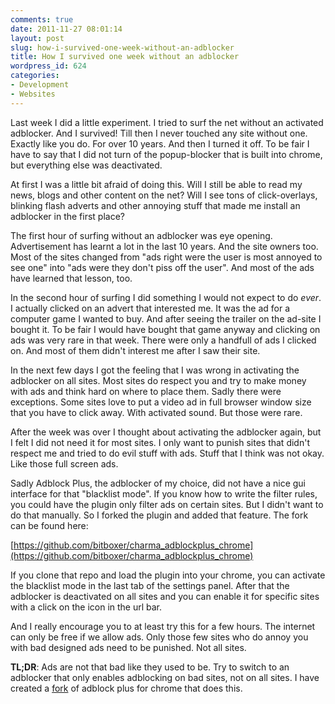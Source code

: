 ```yaml
---
comments: true
date: 2011-11-27 08:01:14
layout: post
slug: how-i-survived-one-week-without-an-adblocker
title: How I survived one week without an adblocker
wordpress_id: 624
categories:
- Development
- Websites
---
```


Last week I did a little experiment. I tried to surf the net without an activated adblocker. And I survived! Till then I never touched any site without one. Exactly like you do. For over 10 years. And then I turned it off. To be fair I have to say that I did not turn of the popup-blocker that is built into chrome, but everything else was deactivated.

At first I was a little bit afraid of doing this. Will I still be able to read my news, blogs and other content on the net? Will I see tons of click-overlays, blinking flash adverts and other annoying stuff that made me install an adblocker in the first place?

The first hour of surfing without an adblocker was eye opening. Advertisement has learnt a lot in the last 10 years. And the site owners too. Most of the sites changed from "ads right were the user is most annoyed to see one" into "ads were they don't piss off the user". And most of the ads have learned that lesson, too. 

In the second hour of surfing I did something I would not expect to do _ever_. I actually clicked on an advert that interested me. It was the ad for a computer game I wanted to buy. And after seeing the trailer on the ad-site I bought it. To be fair I would have bought that game anyway and clicking on ads was very rare in that week. There were only a handfull of ads I clicked on. And most of them didn't interest me after I saw their site.

In the next few days I got the feeling that I was wrong in activating the adblocker on all sites. Most sites do respect you and try to make money with ads and think hard on where to place them. Sadly there were exceptions. Some sites love to put a video ad in full browser window size that you have to click away. With activated sound. But those were rare.

After the week was over I thought about activating the adblocker again, but I felt I did not need it for most sites. I only want to punish sites that didn't respect me and tried to do evil stuff with ads. Stuff that I think was not okay. Like those full screen ads.

Sadly Adblock Plus, the adblocker of my choice, did not have a nice gui interface for that "blacklist mode". If you know how to write the filter rules, you could have the plugin only filter ads on certain sites. But I didn't want to do that manually. So I forked the plugin and added that feature. The fork can be found here:

[https://github.com/bitboxer/charma_adblockplus_chrome](https://github.com/bitboxer/charma_adblockplus_chrome)

If you clone that repo and load the plugin into your chrome, you can activate the blacklist mode in the last tab of the settings panel. After that the adblocker is deactivated on all sites and you can enable it for specific sites with a click on the icon in the url bar.

And I really encourage you to at least try this for a few hours. The internet can only be free if we allow ads. Only those few sites who do annoy you with bad designed ads need to be punished. Not all sites.

**TL;DR**: Ads are not that bad like they used to be. Try to switch to an adblocker that only enables adblocking on bad sites, not on all sites. I have created a [fork](https://github.com/bitboxer/charma_adblockplus_chrome) of adblock plus for chrome that does this.
